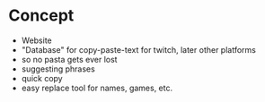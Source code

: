 # Concept
- Website
- "Database" for copy-paste-text for twitch, later other platforms
- so no pasta gets ever lost
- suggesting phrases
- quick copy
- easy replace tool for names, games, etc.
